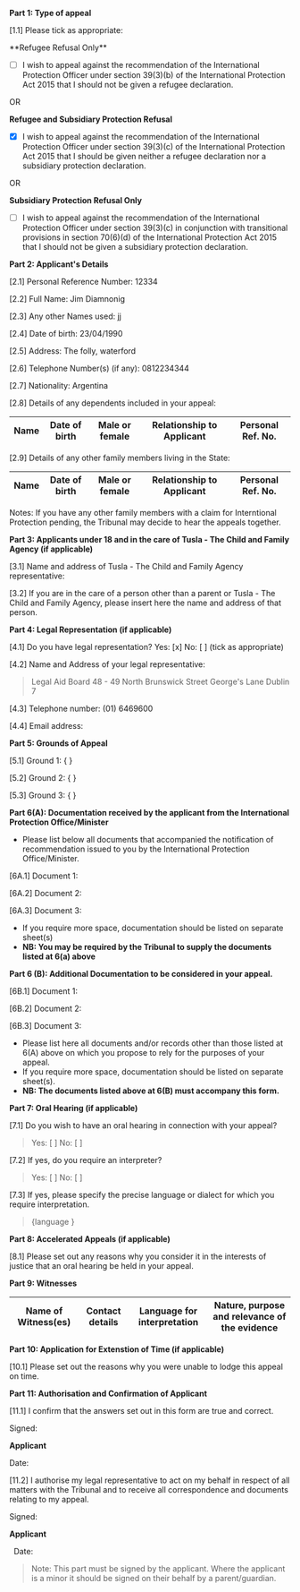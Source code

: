 
**Part 1: Type of appeal**

[1.1]   Please tick as appropriate:

<p class="center">**Refugee Refusal Only**</p>

- [ ] I wish to appeal against the recommendation of the International Protection Officer under section 39(3)(b) of the International Protection Act 2015 that I should not be given a refugee declaration.

OR

**Refugee and Subsidiary Protection Refusal**

- [x] I wish to appeal against the recommendation of the International Protection Officer under section 39(3)(c) of the International Protection Act 2015 that I should be given neither a refugee declaration nor a subsidiary protection declaration.

OR

**Subsidiary Protection Refusal Only**

- [ ] I wish to appeal against the recommendation of the International Protection Officer under section 39(3)(c) in conjunction with transitional provisions in section 70(6)(d) of the International Protection Act 2015 that I should not be given a subsidiary protection declaration. 

**Part 2:   Applicant's Details**

[2.1] Personal Reference Number: 12334

[2.2] Full Name: Jim Diamnonig

[2.3] Any other Names used: jj

[2.4] Date of birth: 23/04/1990

[2.5] Address: The folly, waterford

[2.6] Telephone Number(s) (if any): 0812234344

[2.7] Nationality: Argentina

[2.8] Details of any dependents included in your appeal:

| Name | Date of birth | Male or female | Relationship to Applicant | Personal Ref. No. |
| :--: | :---: | :---: | :---: | :---: |

[2.9] Details of any other family members living in the State:

| Name | Date of birth | Male or female | Relationship to Applicant | Personal Ref. No. |
| :--: | :---: | :---: | :---: | :---: |

Notes: If you have any other family members with a claim for Interntional Protection pending, the Tribunal may decide to hear the appeals together. 

**Part 3: Applicants under 18 and in the care of Tusla - The Child and Family Agency (if applicable)**

[3.1] Name and address of Tusla - The Child and Family Agency representative:

[3.2] If you are in the care of a person other than a parent or Tusla - The Child and Family Agency, please insert here the name and address of that person.

**Part 4: Legal Representation (if applicable)**

[4.1] Do you have legal representation? Yes: [x] No: [ ] (tick as appropriate)

[4.2] Name and Address of your legal representative:

> Legal Aid Board
> 48 - 49 North Brunswick Street
> George's Lane
> Dublin 7

[4.3] Telephone number: (01) 6469600

[4.4] Email address: 

**Part 5: Grounds of Appeal**

[5.1] Ground 1: { }

[5.2] Ground 2: { }

[5.3] Ground 3: { }

**Part 6(A): Documentation received by the applicant from the International Protection Office/Minister**

* Please list below all documents that accompanied the notification of recommendation issued to you by the International Protection Office/Minister.

[6A.1] Document 1: 

[6A.2] Document 2:

[6A.3] Document 3:

* If you require more space, documentation should be listed on separate sheet(s)
* **NB: You may be required by the Tribunal to supply the documents listed at 6(a) above**

**Part 6 (B): Additional Documentation to be considered in your appeal.**

[6B.1] Document 1:

[6B.2] Document 2:

[6B.3] Document 3:

* Please list here all documents and/or records other than those listed at 6(A) above on which you propose to rely for the purposes of your appeal.
* If you require more space, documentation should be listed on separate sheet(s).
* **NB: The documents listed above at 6(B) must accompany this form.**

**Part 7: Oral Hearing (if applicable)**

[7.1] Do you wish to have an oral hearing in connection with your appeal?

> Yes: [ ] No: [ ]

[7.2] If yes, do you require an interpreter?

> Yes: [ ] No: [ ] 

[7.3] If yes, please specify the precise language or dialect for which you require interpretation.

> {language }

**Part 8: Accelerated Appeals (if applicable)**

[8.1] Please set out any reasons why you consider it in the interests of justice that an oral hearing be held in your appeal. 

**Part 9: Witnesses**

| Name of Witness(es) | Contact details | Language for interpretation | Nature, purpose and relevance of the evidence |
| :---: | :---: | :---: | :---: |

**Part 10: Application for Extenstion of Time (if applicable)**

[10.1] Please set out the reasons why you were unable to lodge this appeal on time. 

**Part 11: Authorisation and Confirmation of Applicant**

[11.1] I confirm that the answers set out in this form are true and correct.
&nbsp;

Signed:

**Applicant**
&nbsp;

Date:
&nbsp;

[11.2] I authorise my legal representative to act on my behalf in respect of all matters with the Tribunal and to receive all correspondence and documents relating to my appeal.

Signed:

**Applicant**

&nbsp;
Date:
&nbsp;

> Note: This part must be signed by the applicant. 
> Where the applicant is a minor it should be signed on their behalf by a parent/guardian.

